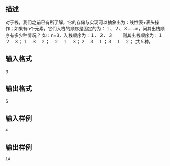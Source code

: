 ## 描述

对于栈，我们之前已有所了解，它的存储与实现可以抽象出为：线性表+表头操作；如果有n个元素，它们入栈的顺序是固定的为：１、２、３……n，问其出栈顺序有多少种情况？ 如：n=3，入栈顺序为：１、２、３ 　　则其出栈顺序为：１　２　３；１　３　２；　２　１　３；２　３　１；３　１　２； 共５种。

## 输入格式

3

## 输出格式

5

## 输入样例

```plaintext
4
```

## 输出样例

```plaintext
14
```



 



 


